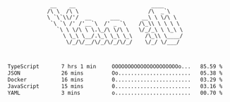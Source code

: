 <div align="center">
<pre><code>
 __    __                        ____      
/\ \  /\ \                      /\  _`\    
\ `\`\\/'/  __      ___       __\ \ \/\ \  
 `\ `\ /' /'__`\  /' _ `\    /\_\\ \ \ \ \ 
   `\ \ \/\ \ \.\_/\ \/\ \   \/_/_\ \ \_\ \
     \ \_\ \__/.\_\ \_\ \_\    /\_\\ \____/
      \/_/\/__/\/_/\/_/\/_/    \/_/ \/___/ 
                                           

</code></pre>

<!--START_SECTION:waka-->

```txt
TypeScript       7 hrs 1 min     OOOOOOOOOOOOOOOOOOOOOo...   85.59 %
JSON             26 mins         Oo.......................   05.38 %
Docker           16 mins         0........................   03.29 %
JavaScript       15 mins         0........................   03.16 %
YAML             3 mins          o........................   00.70 %
```

<!--END_SECTION:waka-->
